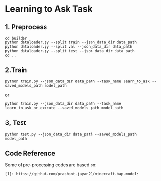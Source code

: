 # Learning to Ask Task

## 1. Preprocess
```
cd builder
python dataloader.py --split train --json_data_dir data_path
python dataloader.py --split val --json_data_dir data_path
python dataloader.py --split test --json_data_dir data_path
cd ..
```

## 2.Train
```
python train.py --json_data_dir data_path --task_name learn_to_ask --saved_models_path model_path
```
or
```
python train.py --json_data_dir data_path --task_name learn_to_ask_or_execute --saved_models_path model_path
```

## 3, Test
```
python test.py --json_data_dir data_path --saved_models_path model_path
```

## Code Reference
Some of pre-processing codes are based on:
```
[1]: https://github.com/prashant-jayan21/minecraft-bap-models
``` 